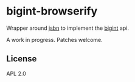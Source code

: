 # bigint-browserify

Wrapper around [jsbn](https://github.com/andyperlitch/jsbn) to implement the [bigint](https://github.com/substack/node-bigint) api.

A work in progress. Patches welcome.

## License

APL 2.0
